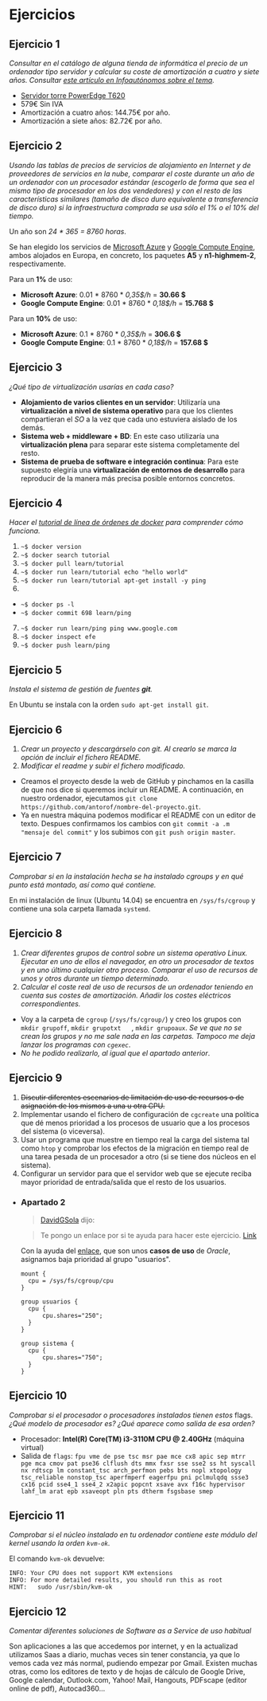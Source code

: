 ﻿Ejercicios
==========

## Ejercicio 1
_Consultar en el catálogo de alguna tienda de informática el precio de un 
ordenador tipo servidor y calcular su coste de amortización a cuatro y siete años. 
Consultar [este artículo en Infoautónomos sobre el tema](http://www.infoautonomos.com/consultas-a-la-comunidad/988/)._

- [Servidor torre PowerEdge T620](http://www.dell.com/es/empresas/p/poweredge-t620/pd)
- 579€ Sin IVA
- Amortización a cuatro años: 144.75€ por año.
- Amortización a siete años: 82.72€ por año.

## Ejercicio 2
_Usando las tablas de precios de servicios de alojamiento en Internet y de proveedores de servicios en la nube, 
comparar el coste durante un año de un ordenador con un procesador estándar (escogerlo de forma que sea el mismo 
tipo de procesador en los dos vendedores) y con el resto de las características similares (tamaño de disco duro 
equivalente a transferencia de disco duro) si la infraestructura comprada se usa sólo el 1% o el 10% del tiempo._

Un año son _24 * 365 = 8760 horas_.

Se han elegido los servicios de [Microsoft Azure](http://azure.microsoft.com/es-es/pricing/details/cloud-services/) y [Google Compute Engine](https://cloud.google.com/compute/#pricing),
ambos alojados en Europa, en concreto, los paquetes __A5__ y __n1-highmem-2__, respectivamente.

Para un __1%__ de uso:
- __Microsoft Azure__: 0.01 * 8760 * _0,35$/h_ = __30.66 $__
- __Google Compute Engine__: 0.01 * 8760 * _0,18$/h_ = __15.768 $__

Para un __10%__ de uso:
- __Microsoft Azure__: 0.1 * 8760 * _0,35$/h_ = __306.6 $__
- __Google Compute Engine__: 0.1 * 8760 * _0,18$/h_ = __157.68 $__

## Ejercicio 3
_¿Qué tipo de virtualización usarías en cada caso?_

- __Alojamiento de varios clientes en un servidor__: Utilizaría una __virtualización a nivel de sistema operativo__ para que los clientes compartieran el _SO_ a la vez que cada uno estuviera aislado de los demás.
- __Sistema web + middleware + BD__: En este caso utilizaría una __virtualización plena__ para separar este sistema completamente del resto.
- __Sistema de prueba de software e integración continua__: Para este supuesto elegiría una __virtualización de entornos de desarrollo__ para reproducir de la manera más precisa posible entornos concretos.

## Ejercicio 4
_Hacer el [tutorial de línea de órdenes de docker](https://www.docker.com/tryit/) para comprender cómo funciona._

1. `~$ docker version`
2. `~$ docker search tutorial`
3. `~$ docker pull learn/tutorial`
4. `~$ docker run learn/tutorial echo "hello world"`
5. `~$ docker run learn/tutorial apt-get install -y ping`
6. 
  + `~$ docker ps -l`
  + `~$ docker commit 698 learn/ping`
7. `~$ docker run learn/ping ping www.google.com`
8. `~$ docker inspect efe`
9. `~$ docker push learn/ping`

## Ejercicio 5
_Instala el sistema de gestión de fuentes **git**._

En Ubuntu se instala con la orden `sudo apt-get install git`.

## Ejercicio 6
1. _Crear un proyecto y descargárselo con git. Al crearlo se marca la opción de incluir el fichero README._
2. _Modificar el readme y subir el fichero modificado._

-  Creamos el proyecto desde la web de GitHub y pinchamos en la casilla de que nos dice si queremos incluir un README.
   A continuación, en nuestro ordenador, ejecutamos `git clone https://github.com/antorof/nombre-del-proyecto.git`.
-  Ya en nuestra máquina podemos modificar el README con un editor de texto. Despues confirmamos los cambios con 
`git commit -a .m "mensaje del commit"` y los subimos con `git push origin master`.

## Ejercicio 7
_Comprobar si en la instalación hecha se ha instalado cgroups y en qué punto está montado, así como qué contiene._

En mi instalación de linux (Ubuntu 14.04) se encuentra en `/sys/fs/cgroup` y contiene una sola carpeta llamada `systemd`.

## Ejercicio 8
1. _Crear diferentes grupos de control sobre un sistema operativo Linux._ 
   _Ejecutar en uno de ellos el navegador, en otro un procesador de textos y en uno último cualquier otro proceso._      _Comparar el uso de recursos de unos y otros durante un tiempo determinado._
2. _Calcular el coste real de uso de recursos de un ordenador teniendo en cuenta sus costes de amortización._
   _Añadir los costes eléctricos correspondientes._

- Voy a la carpeta de `cgroup` (`/sys/fs/cgroup/`) y creo los grupos con `mkdir grupoff`, `mkdir grupotxt	`, `mkdir grupoaux`.
   _Se ve que no se crean los grupos y no me sale nada en las carpetas.
   Tampoco me deja lanzar los programas con `cgexec`_.
- _No he podido realizarlo, al igual que el apartado anterior_.

## Ejercicio 9
1. ~~Discutir diferentes escenarios de limitación de uso de recursos o de asignación de los mismos a una u otra CPU.~~
2. Implementar usando el fichero de configuración de `cgcreate` una política que dé menos prioridad a los procesos de usuario que 
a los procesos del sistema (o viceversa).
3. Usar un programa que muestre en tiempo real la carga del sistema tal como `htop` y comprobar los efectos de la migración en tiempo 
real de una tarea pesada de un procesador a otro (si se tiene dos núcleos en el sistema).
4. Configurar un servidor para que el servidor web que se ejecute reciba mayor prioridad de entrada/salida que el resto de los usuarios.

- ### Apartado 2
  > [DavidGSola](https://github.com/DavidGSola) dijo: 
  
  > Te pongo un enlace por si te ayuda para hacer este ejercicio. [Link](http://docs.oracle.com/cd/E37670_01/E37355/html/ol_use_cases_cgroups.html)
  
  Con la ayuda del [enlace](http://docs.oracle.com/cd/E37670_01/E37355/html/ol_use_cases_cgroups.html), que son unos **casos de uso** de *Oracle*, asignamos baja prioridad al grupo "usuarios".
  
  ```
  mount {
  	cpu = /sys/fs/cgroup/cpu
  }
  
  group usuarios {
  	cpu {
  		cpu.shares="250";
  	}
  }
  
  group sistema {
  	cpu {
  		cpu.shares="750";
  	}
  }
  ```

## Ejercicio 10
_Comprobar si el procesador o procesadores instalados tienen estos_ flags. _¿Qué modelo de procesador es? ¿Qué aparece como salida de esa orden?_

- Procesador: __Intel(R) Core(TM) i3-3110M CPU @ 2.40GHz__ (máquina virtual)
- Salida de `flags`: `fpu vme de pse tsc msr pae mce cx8 apic sep mtrr pge mca cmov pat pse36 clflush dts mmx fxsr sse sse2 ss ht syscall nx rdtscp lm constant_tsc arch_perfmon pebs bts nopl xtopology tsc_reliable nonstop_tsc aperfmperf eagerfpu pni pclmulqdq ssse3 cx16 pcid sse4_1 sse4_2 x2apic popcnt xsave avx f16c hypervisor lahf_lm arat epb xsaveopt pln pts dtherm fsgsbase smep`

## Ejercicio 11
_Comprobar si el núcleo instalado en tu ordenador contiene este módulo del kernel usando la orden `kvm-ok`._

El comando `kvm-ok` devuelve: 

```
INFO: Your CPU does not support KVM extensions
INFO: For more detailed results, you should run this as root
HINT:   sudo /usr/sbin/kvm-ok
```

## Ejercicio 12
_Comentar diferentes soluciones de Software as a Service de uso habitual_

Son aplicaciones a las que accedemos por internet, y en la actualizad utilizamos Saas a diario, muchas veces sin tener constancia, ya que lo vemos cada vez más normal, pudiendo empezar por Gmail. 
Existen muchas otras, como los editores de texto y de hojas de cálculo de Google Drive, Google calendar, Outlook.com, Yahoo! Mail, Hangouts, PDFscape (editor online de pdf), Autocad360...

